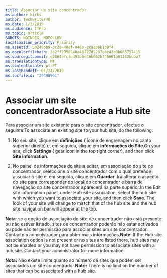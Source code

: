 ```yaml
---
title: Associar um site concentrador
ms.author: kirks
author: Techwriter40
ms.date: 1/3/2019
ms.audience: ITPro
ms.topic: article
ROBOTS: NOINDEX, NOFOLLOW
localization_priority: Priority
ms.assetid: 50249bb9-3c28-408f-946b-2caab6b1b9f4
ms.openlocfilehash: 3a2ff2958240a48727d9287e6e43b9b065757415
ms.sourcegitcommit: e2864efcfb493b6e46b662b746661a61232bdba7
ms.translationtype: MT
ms.contentlocale: pt-PT
ms.lasthandoff: 01/24/2019
ms.locfileid: "29498961"
---
```

# <a name="associate-a-hub-site"></a><span data-ttu-id="fdf70-102">Associar um site concentrador</span><span class="sxs-lookup"><span data-stu-id="fdf70-102">Associate a Hub site</span></span>

<span data-ttu-id="fdf70-103">Para associar um site existente para o site concentrador, efectue o seguinte:</span><span class="sxs-lookup"><span data-stu-id="fdf70-103">To associate an existing site to your hub site, do the following:</span></span>
  
1. <span data-ttu-id="fdf70-104">No seu site, clique em **definições (** ícone de engrenagem no canto superior direito) e, em seguida, clique em **informações do Site**.</span><span class="sxs-lookup"><span data-stu-id="fdf70-104">On your site, click **Settings (** gear icon in the top right corner), and then click **Site information**.</span></span> 
    
2. <span data-ttu-id="fdf70-p101">No painel de informações do site a editar, em associação do site de concentrador, seleccione o site concentrador com o qual pretende associar o site e, em seguida, clique em **Guardar**. Irá alterar o aspecto do site para corresponder do local do concentrador e barra de navegação do site concentrador aparecerá na parte superior.</span><span class="sxs-lookup"><span data-stu-id="fdf70-p101">In the Edit site information panel, under Hub site association, select the hub site with which you want to associate your site, and then click **Save**. The look of your site will change to match that of the hub site and the hub site navigation bar will appear at the top.</span></span> 
    
 <span data-ttu-id="fdf70-p102">**Nota**: se a opção de associação do site de concentrador não está presente ou não estiver listado, sites de concentrador poderão não estar activados ou pode não ter permissão para associar sites um site concentrador. Contacte o administrador para obter mais informações.</span><span class="sxs-lookup"><span data-stu-id="fdf70-p102">**Note**: If the Hub site association option is not present or no sites are listed there, hub sites may not be enabled or you may not have permission to associate sites with a hub site. Contact your administrator for more information.</span></span> 
  
 <span data-ttu-id="fdf70-109">**Nota:** Não existe limite quanto ao número de sites que podem ser associados um site concentrador.</span><span class="sxs-lookup"><span data-stu-id="fdf70-109">**Note:** There is no limit on the number of sites that can be associated with a hub site.</span></span> 
  

